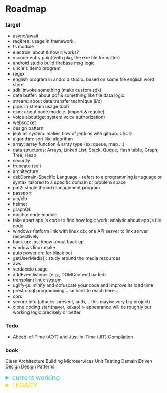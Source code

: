 # Roadmap

### target
- async/await
- req&res: usage in framework. 
- fs module
- electron: about & how it works?
- vscode entry point(with pkg, the exe file formatter)
- android studio build firebase msg logic
- uncle's demo program
- regex
- english program in android studio. based on some file english word store, 
- sdk: invoke something (make custom sdk)
- data buffer: about pdf & something like file data logic.
- stream: about data transfer technique (i/o)
- pipe: in stream usage tool?
- esm: about node module. (import & require)
- voice about(get system voice authorization)
- websocket
- design pattern
- jenkins system: makes flow of jenkins with github. CI/CD
- algorithm: sort like algorithm
- array: array function & array type (ex: queue, map ...)
- data structures: Arrays, Linked List, Stack, Queue, Hash table, Graph, Tree, Heap
- security
- truncate (sql)
- architecture
- dsl:Domain-Specific Language - refers to a programming lanuguage or syntax tailored to a specific domain or problem space
- pm2: single thread management program
- passport
- alb/elb
- helmet
- graphQL
- mocha: node module 
- take apart app.js code to find how logic work: analytic about app.js file code
- windows flatform link with linux db; one API server to link server respectively
- back up: just know about back up 
- windows linux make 
- auto power on: for black out
- getUserMedia(): study around the media resources
- aws
- verdaccio usage
- addEventlistener (e.g., DOMContentLoaded)
- transplant linux system
- uglify-js: minify and obfuscate your code and improve its load time
- presto: sql programming... so hard to reach here...
- cors
- secure info (attacks, prevent, auth,... this maybe very big project)
- clone coding start(naver, kakao) > appearance will be roughly but working logic precisely or better.

### Todo

- Ahead-of-Time (AOT) and Just-in-Time (JIT) Compilation

### book

Clean Architecture
Building Microservices
Unit Testing
Demain Driven Design
Design Patterns

<details><summary style="color: rgb(51, 204, 201); font-size:1.25rem">current working</summary>

<details><summary>uncles's demo program</summary>

- link with Django and c program

</details>

</details>


<details><summary style="color:gold; font-size:1.25rem;">LEGACY</summary>

<details><summary></summary>

</details>

</details>